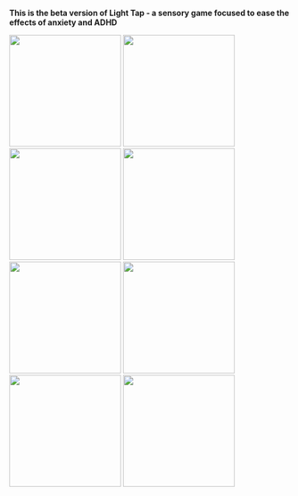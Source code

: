 **This is the beta version of Light Tap - a sensory game focused to ease the effects of anxiety and ADHD**

<img src="https://i.imgur.com/0FIIKJO.png" width=200> <img src="https://i.imgur.com/iV45SZE.png" width=200>
<img src="https://i.imgur.com/FBZkUZI.png" width=200>
<img src="https://i.imgur.com/h9Smhci.png" width=200>
<img src="https://i.imgur.com/CZmRMHo.png" width=200>
<img src="https://i.imgur.com/44pwbME.png" width=200>
<img src="https://i.imgur.com/MOtcDaX.png" width=200>
<img src="https://i.imgur.com/6nvBGQA.png" width=200>

